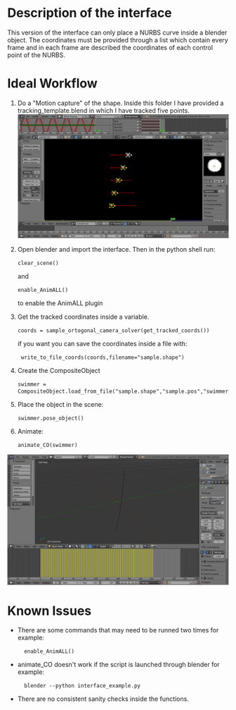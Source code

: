 



Description of the interface
=====================
This version of the interface can only place a NURBS curve inside a blender object. 
The coordinates must be provided through a list which contain every frame and in each frame are described the coordinates of each control point of the NURBS.


Ideal Workflow
===========

1.	Do a "Motion capture" of the shape. Inside this folder I have provided a tracking_template.blend in which I have tracked five points.
![](images/tracking.png)

2.	Open blender and import the interface. Then in the python shell run:
	
		clear_scene()
		
	and
	
		enable_AnimALL()
		
	to enable the AnimALL plugin

3.	Get the tracked coordinates inside a variable.

		coords = sample_ortogonal_camera_solver(get_tracked_coords())
		
	if you want you can save the coordinates inside a file with:
	
		 write_to_file_coords(coords,filename="sample.shape")

4.	Create the CompositeObject	

		swimmer = CompositeObject.load_from_file("sample.shape","sample.pos","swimmer")
	
5.	Place the object in the scene:

		swimmer.pose_object()
		
6.	Animate:

		animate_CO(swimmer)
		
![](images/anim.png)



Known Issues
=============
* There are some commands that may need to be runned two times for example:

		enable_AnimALL()

* animate_CO doesn't work if the script is launched through blender for example: 

		blender --python interface_example.py


* There are no consistent sanity checks inside the functions.
